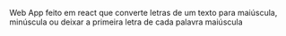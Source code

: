 Web App feito em react que converte letras de um texto para maiúscula, minúscula ou deixar a primeira letra de cada palavra maiúscula
